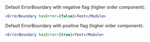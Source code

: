Default ErrorBoundary with negative flag (higher order component):

```jsx
<ErrorBoundary hasError={false}>Test</Module>
```

Default ErrorBoundary with positive flag (higher order component):

```jsx
<ErrorBoundary hasError={true}>Test</Module>
```

